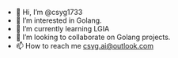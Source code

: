 - 👋 Hi, I’m @csyg1733
- 👀 I’m interested in Golang.
- 🌱 I’m currently learning LGIA
- 💞️ I’m looking to collaborate on Golang projects.
- 📫 How to reach me csyg.ai@outlook.com

<!---
nGkp5E76/nGkp5E76 is a ✨ special ✨ repository because its `README.md` (this file) appears on your GitHub profile.
You can click the Preview link to take a look at your changes.
--->
